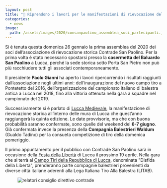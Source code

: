 ```yaml
---
layout: post
title: "🎯 Riprendono i lavori per le manifestazioni di rievocazione del 2020"
categories:
  - news
image:
  path: /assets/images/2020/consanpaolino_assemblea_soci_partecipanti.jpeg
---
```


Si è tenuta questa domenica 26 gennaio la prima assemblea del 2020 dei soci
dell’associazione di rievocazione storica Contrade San Paolino. Per la prima
volta è stato necessario spostarsi presso la **casermetta del Baluardo San Paolino**
a Lucca, perché la sede storica sotto Porta San Pietro non può più racchiudere
tutti gli associati contemporaneamente.

<!-- more -->

Il presidente **Paolo Gianni** ha aperto i lavori ripercorrendo i risultati
raggiunti dall’associazione negli ultimi anni: dell’inaugurazione del nuovo
campo tiro a Pontetetto del 2016, dell’organizzazione del campionato italiano di
balestra antica a Lucca nel 2018, fino alla vittoria ottenuta nella gara a
squadre nel campionato del 2019.

Successivamente si è parlato di [Lucca Medievale](https://luccamedievale.it), la
manifestazione di rievocazione storica all’interno delle mura di Lucca che
quest’anno raggiungerà la quinta edizione. Le date provvisorie, ma che con buona
probabilità saranno confermate, sono quelle del weekend del **6-7 giugno**. Già
confermata invece la presenza della **Compagnia Balestrieri Waldum** (Gualdo
Tadino) per la consueta competizione di tiro della domenica pomeriggio.

Il primo appuntamento per il pubblico con Contrade San Paolino sarà in occasione
della [Festa della Libertà](/2019/lucca-origini-festa-liberta) di Lucca il
prossimo 19 aprile. Nella gara che si terrà al [Campo Tiri della Repubblica di
Lucca](https://goo.gl/maps/j7VtRqNSK9Eyjjmf7), denominata "Disfida della
Libertà", prenderanno parte compagnie balestrieri provenienti da diverse città
italiane aderenti alla Lega Italiana Tiro Alla Balestra (LITAB).

<figure class="align-center">
  <img src="{{ 'assets/images/2020/consanpaolino_assemblea_relatori_consiglio_direttivo.jpeg' | absolute_url }}" alt="relatori consiglio direttivo contrade">
</figure>
